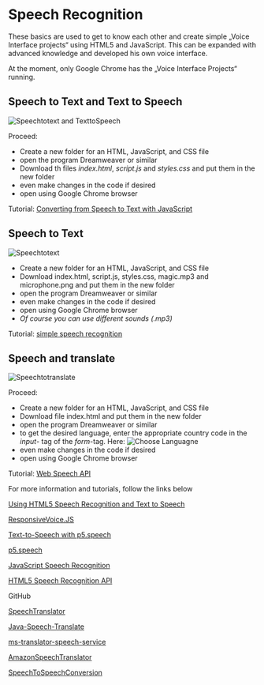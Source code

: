 # Speech Recognition These basics are used to get to know each other and create simple  „Voice Interface projects“ using HTML5 and JavaScript. This can be expanded with advanced knowledge and developed his own voice interface.At the moment, only Google Chrome has the „Voice Interface Projects“ running.



## Speech to Text and Text to Speech


![Speechtotext and TexttoSpeech](/Users/administrator/Desktop/speech_recognition-with-html5-and-javascript/example-images/SpeechTTSpeech2.png)

Proceed: * Create a new folder for an HTML, JavaScript, and CSS file
 * open the program Dreamweaver or similar * Download th files *index.html*, *script.js* and *styles.css* and put them in the new folder
 * even make changes in the code if desired * open using Google Chrome browser

Tutorial: [Converting from Speech to Text with JavaScript](https://tutorialzine.com/2017/08/converting-from-speech-to-text-with-javascript)


## Speech to Text 

![Speechtotext](/Users/administrator/Desktop/speech_recognition-with-html5-and-javascript/example-images/SpeechTT.png)

- Create a new folder for an HTML, JavaScript, and CSS file- Download index.html, script.js, styles.css, magic.mp3 and microphone.png and put them in the new folder- open the program Dreamweaver or similar- even make changes in the code if desired- open using Google Chrome browser
- *Of course you can use different sounds (.mp3)*

Tutorial: [simple speech recognition ](https://medium.freecodecamp.org/how-to-build-a-simple-speech-recognition-app-a65860da6108)

## Speech and translate 

![Speechtotranslate](/Users/administrator/Desktop/speech_recognition-with-html5-and-javascript/example-images/SpeechTr.png)

Proceed:- Create a new folder for an HTML, JavaScript, and CSS file- Download file index.html and put them in the new folder- open the program Dreamweaver or similar
- to get the desired language, enter the appropriate country code in the *input*- tag of the *form*-tag. Here: ![Choose Languagne](/Users/administrator/Desktop/speech_recognition-with-html5-and-javascript/example-images/sprachauswahl.png)- even make changes in the code if desired- open using Google Chrome browser

Tutorial: [Web Speech API](https://www.audero.it/demo/web-speech-api-demo.html)


For more information and tutorials, follow the links below

[Using HTML5 Speech Recognition and Text to Speech](http://stephenwalther.com/archive/2015/01/05/using-html5-speech-recognition-and-text-to-speech)

[ResponsiveVoice.JS](https://responsivevoice.org/)

[Text-to-Speech with p5.speech](https://www.youtube.com/watch?v=v0CHV33wDsI)

[p5.speech](http://ability.nyu.edu/p5.js-speech/)

[JavaScript Speech Recognition](https://www.youtube.com/watch?v=0mJC0A72Fnw)

[HTML5 Speech Recognition API](
https://codeburst.io/html5-speech-recognition-api-670846a50e92)

GitHub

[SpeechTranslator](https://github.com/MicrosoftTranslator/SpeechTranslator)

[Java-Speech-Translate](https://github.com/MicrosoftTranslator/Java-Speech-Translate)

[ms-translator-speech-service](https://github.com/noopkat/ms-translator-speech-service)

[AmazonSpeechTranslator](https://github.com/mobilequickie/AmazonSpeechTranslator)

[SpeechToSpeechConversion](https://github.com/shahidmawan/SpeechToSpeechConversion)

